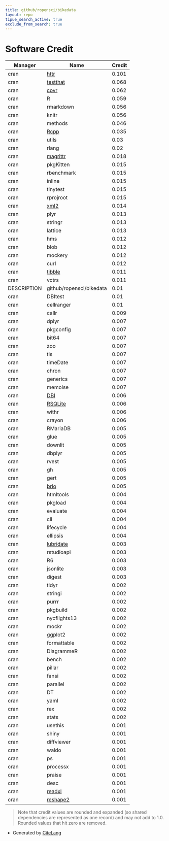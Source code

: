```yaml
---
title: github/ropensci/bikedata
layout: repo
tipue_search_active: true
exclude_from_search: true
---
```

# Software Credit

|Manager|Name|Credit|
|-------|----|------|
|cran|[httr](https://httr.r-lib.org/)|0.101|
|cran|[testthat](https://testthat.r-lib.org)|0.068|
|cran|[covr](https://covr.r-lib.org)|0.062|
|cran|R|0.059|
|cran|rmarkdown|0.056|
|cran|knitr|0.056|
|cran|methods|0.046|
|cran|[Rcpp](http://www.rcpp.org)|0.035|
|cran|utils|0.03|
|cran|rlang|0.02|
|cran|[magrittr](https://magrittr.tidyverse.org)|0.018|
|cran|pkgKitten|0.015|
|cran|rbenchmark|0.015|
|cran|inline|0.015|
|cran|tinytest|0.015|
|cran|rprojroot|0.015|
|cran|[xml2](https://xml2.r-lib.org/)|0.014|
|cran|plyr|0.013|
|cran|stringr|0.013|
|cran|lattice|0.013|
|cran|hms|0.012|
|cran|blob|0.012|
|cran|mockery|0.012|
|cran|curl|0.012|
|cran|[tibble](https://tibble.tidyverse.org/)|0.011|
|cran|vctrs|0.011|
|DESCRIPTION|github/ropensci/bikedata|0.01|
|cran|DBItest|0.01|
|cran|cellranger|0.01|
|cran|callr|0.009|
|cran|dplyr|0.007|
|cran|pkgconfig|0.007|
|cran|bit64|0.007|
|cran|zoo|0.007|
|cran|tis|0.007|
|cran|timeDate|0.007|
|cran|chron|0.007|
|cran|generics|0.007|
|cran|memoise|0.007|
|cran|[DBI](https://dbi.r-dbi.org)|0.006|
|cran|[RSQLite](https://rsqlite.r-dbi.org)|0.006|
|cran|withr|0.006|
|cran|crayon|0.006|
|cran|RMariaDB|0.005|
|cran|glue|0.005|
|cran|downlit|0.005|
|cran|dbplyr|0.005|
|cran|rvest|0.005|
|cran|gh|0.005|
|cran|gert|0.005|
|cran|[brio](https://brio.r-lib.org)|0.005|
|cran|htmltools|0.004|
|cran|pkgload|0.004|
|cran|evaluate|0.004|
|cran|cli|0.004|
|cran|lifecycle|0.004|
|cran|ellipsis|0.004|
|cran|[lubridate](https://lubridate.tidyverse.org)|0.003|
|cran|rstudioapi|0.003|
|cran|R6|0.003|
|cran|jsonlite|0.003|
|cran|digest|0.003|
|cran|tidyr|0.002|
|cran|stringi|0.002|
|cran|purrr|0.002|
|cran|pkgbuild|0.002|
|cran|nycflights13|0.002|
|cran|mockr|0.002|
|cran|ggplot2|0.002|
|cran|formattable|0.002|
|cran|DiagrammeR|0.002|
|cran|bench|0.002|
|cran|pillar|0.002|
|cran|fansi|0.002|
|cran|parallel|0.002|
|cran|DT|0.002|
|cran|yaml|0.002|
|cran|rex|0.002|
|cran|stats|0.002|
|cran|usethis|0.001|
|cran|shiny|0.001|
|cran|diffviewer|0.001|
|cran|waldo|0.001|
|cran|ps|0.001|
|cran|processx|0.001|
|cran|praise|0.001|
|cran|desc|0.001|
|cran|[readxl](https://readxl.tidyverse.org)|0.001|
|cran|[reshape2](https://github.com/hadley/reshape)|0.001|


> Note that credit values are rounded and expanded (so shared dependencies are represented as one record) and may not add to 1.0. Rounded values that hit zero are removed.


- Generated by [CiteLang](https://github.com/vsoch/citelang)

